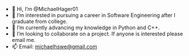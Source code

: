 - 👋 Hi, I’m @MichaelHager01
- 👀 I’m interested in pursuing a career in Software Engineering after I graduate from college.
- 🌱 I’m currently advancing my knowledge in Python and C++.
- 💞️ I’m looking to collaborate on a project. If anyone is interested please email me.
- 📫 Email: michaelhswe@gmail.com

<!---
MichaelHager01/MichaelHager01 is a ✨ special ✨ repository because its `README.md` (this file) appears on your GitHub profile.
You can click the Preview link to take a look at your changes.
--->
